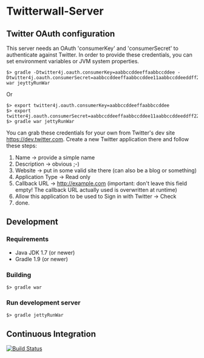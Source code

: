 # Twitterwall-Server

## Twitter OAuth configuration

This server needs an OAuth 'consumerKey' and 'consumerSecret' to authenticate against Twitter.
In order to provide these credentials, you can set environment variables or JVM system properties.

```Shell
$> gradle -Dtwitter4j.oauth.consumerKey=aabbccddeeffaabbccddee -Dtwitter4j.oauth.consumerSecret=aabbccddeeffaabbccddee11aabbccddeeddff2233 war jeyttyRunWar
```

Or

```Shell
$> export twitter4j.oauth.consumerKey=aabbccddeeffaabbccddee
$> export twitter4j.oauth.consumerSecret=aabbccddeeffaabbccddee11aabbccddeeddff2233
$> gradle war jettyRunWar
```

You can grab these credentials for your own from Twitter's dev site https://dev.twitter.com.
Create a new Twitter application there and follow these steps:

1. Name -> provide a simple name
2. Description -> obvious ;-)
3. Website -> put in some valid site there (can also be a blog or something)
4. Application Type -> Read only
5. Callback URL -> http://example.com  (important: don't leave this field empty! The callback URL actually used is overwritten at runtime)
6. Allow this application to be used to Sign in with Twitter -> Check
7. done.

## Development

### Requirements

* Java JDK 1.7 (or newer)
* Gradle 1.9 (or newer)

### Building

````$> gradle war````

### Run development server

````$> gradle jettyRunWar````


## Continuous Integration

[![Build Status](https://travis-ci.org/hypoport/twitterwall-server.png?branch=master)](https://travis-ci.org/hypoport/twitterwall-server)
